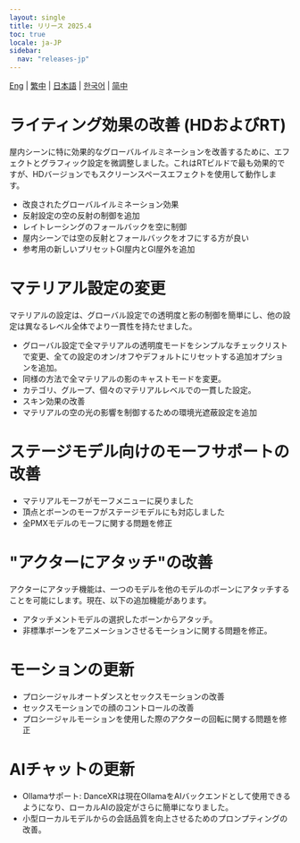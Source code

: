 ```yaml
---
layout: single
title: リリース 2025.4
toc: true
locale: ja-JP
sidebar:
  nav: "releases-jp"
---
```

[Eng](/dancexr/releases/2025.4) | [繁中](/tw/dancexr/releases/2025.4) | [日本語](/jp/dancexr/releases/2025.4) | [한국어](/kr/dancexr/releases/2025.4) | [简中](/zh/dancexr/releases/2025.4)

# ライティング効果の改善 (HDおよびRT)

屋内シーンに特に効果的なグローバルイルミネーションを改善するために、エフェクトとグラフィック設定を微調整しました。これはRTビルドで最も効果的ですが、HDバージョンでもスクリーンスペースエフェクトを使用して動作します。

* 改良されたグローバルイルミネーション効果
* 反射設定の空の反射の制御を追加
* レイトレーシングのフォールバックを空に制御
* 屋内シーンでは空の反射とフォールバックをオフにする方が良い
* 参考用の新しいプリセットGI屋内とGI屋外を追加


# マテリアル設定の変更

マテリアルの設定は、グローバル設定での透明度と影の制御を簡単にし、他の設定は異なるレベル全体でより一貫性を持たせました。

* グローバル設定で全マテリアルの透明度モードをシンプルなチェックリストで変更、全ての設定のオン/オフやデフォルトにリセットする追加オプションを追加。
* 同様の方法で全マテリアルの影のキャストモードを変更。
* カテゴリ、グループ、個々のマテリアルレベルでの一貫した設定。
* スキン効果の改善
* マテリアルの空の光の影響を制御するための環境光遮蔽設定を追加


# ステージモデル向けのモーフサポートの改善

* マテリアルモーフがモーフメニューに戻りました
* 頂点とボーンのモーフがステージモデルにも対応しました
* 全PMXモデルのモーフに関する問題を修正


# "アクターにアタッチ"の改善

アクターにアタッチ機能は、一つのモデルを他のモデルのボーンにアタッチすることを可能にします。現在、以下の追加機能があります。

* アタッチメントモデルの選択したボーンからアタッチ。
* 非標準ボーンをアニメーションさせるモーションに関する問題を修正。


# モーションの更新

* プロシージャルオートダンスとセックスモーションの改善
* セックスモーションでの顔のコントロールの改善
* プロシージャルモーションを使用した際のアクターの回転に関する問題を修正


# AIチャットの更新

* Ollamaサポート: DanceXRは現在OllamaをAIバックエンドとして使用できるようになり、ローカルAIの設定がさらに簡単になりました。
* 小型ローカルモデルからの会話品質を向上させるためのプロンプティングの改善。